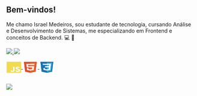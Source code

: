 ## Bem-vindos!

Me chamo Israel Medeiros, sou estudante de tecnologia, cursando Análise e Desenvolvimento de Sistemas, me especializando em Frontend e conceitos de Backend. :computer: :pencil:

 <div>
   <a href="https://github.com/israelmeedeiros">
   <img height="180em" src="https://github-readme-stats.vercel.app/api?username=israelmeedeiros&show_icons=true&theme=dark&include_all_commits=true&count_private=true"/>
   <img height="180em" src="https://github-readme-stats.vercel.app/api/top-langs/?username=israelmeedeiros&layout=compact&langs_count=6&theme=dark"/>

</div>
    
<div style="display: inline_block"><br>
  <img align="center" alt="Js" height="30" width="40" src="https://raw.githubusercontent.com/devicons/devicon/master/icons/javascript/javascript-plain.svg">
  <img align="center" alt="HTML" height="30" width="40" src="https://raw.githubusercontent.com/devicons/devicon/master/icons/html5/html5-original.svg">
  <img align="center" alt="CSS" height="30" width="40" src="https://raw.githubusercontent.com/devicons/devicon/master/icons/css3/css3-original.svg">
</div>   
    
  ##
  
<div> 
  <a href="https://www.linkedin.com/in/israel-medeiros-b79133149" target="_blank"><img src="https://img.shields.io/badge/-LinkedIn-%230077B5?style=for-the-badge&logo=linkedin&logoColor=white" target="_blank"></a>
</div>
